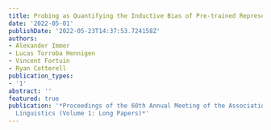 ```yaml
---
title: Probing as Quantifying the Inductive Bias of Pre-trained Representations
date: '2022-05-01'
publishDate: '2022-05-23T14:37:53.724158Z'
authors:
- Alexander Immer
- Lucas Torroba Hennigen
- Vincent Fortuin
- Ryan Cotterell
publication_types:
- '1'
abstract: ''
featured: true
publication: '*Proceedings of the 60th Annual Meeting of the Association for Computational
  Linguistics (Volume 1: Long Papers)*'
---
```


